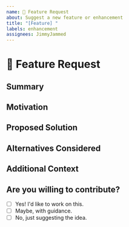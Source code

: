 ```yaml
---
name: 🚀 Feature Request
about: Suggest a new feature or enhancement
title: "[Feature] "
labels: enhancement
assignees: JimmyJammed
---
```


# 🚀 Feature Request

## Summary

<!-- What feature would you like to see? Describe it clearly. -->

## Motivation

<!-- Why is this feature important to you? -->

## Proposed Solution

<!-- How would you like to see this implemented? -->

## Alternatives Considered

<!-- Any alternative solutions or features you've considered. -->

## Additional Context

<!-- Add any other context or screenshots about the feature request here. -->

## Are you willing to contribute?

- [ ] Yes! I'd like to work on this.
- [ ] Maybe, with guidance.
- [ ] No, just suggesting the idea.